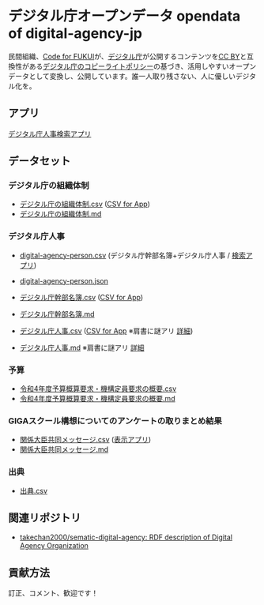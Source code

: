 # デジタル庁オープンデータ opendata of digital-agency-jp

民間組織、[Code for FUKUI](https://code4fukui.github.io/)が、[デジタル庁](https://www.digital.go.jp/)が公開するコンテンツを[CC BY](https://creativecommons.org/licenses/by/4.0/legalcode.ja)と互換性がある[デジタル庁のコピーライトポリシー](https://www.digital.go.jp/copyright-policy)の基づき、活用しやすいオープンデータとして変換し、公開しています。誰一人取り残さない、人に優しいデジタル化を。

## アプリ

[デジタル庁人事検索アプリ](https://code4fukui.github.io/digital-agency-jp/digital-agency-person.html)
## データセット

### デジタル庁の組織体制

- [デジタル庁の組織体制.csv](https://github.com/code4fukui/digital-agency-jp/blob/main/%E3%83%87%E3%82%B8%E3%82%BF%E3%83%AB%E5%BA%81%E3%81%AE%E7%B5%84%E7%B9%94%E4%BD%93%E5%88%B6.csv) ([CSV for App](https://code4fukui.github.io/digital-agency-jp/%E3%83%87%E3%82%B8%E3%82%BF%E3%83%AB%E5%BA%81%E3%81%AE%E7%B5%84%E7%B9%94%E4%BD%93%E5%88%B6.csv))
- [デジタル庁の組織体制.md](https://github.com/code4fukui/digital-agency-jp/blob/main/md/%E3%83%87%E3%82%B8%E3%82%BF%E3%83%AB%E5%BA%81%E3%81%AE%E7%B5%84%E7%B9%94%E4%BD%93%E5%88%B6.md)

### デジタル庁人事

- [digital-agency-person.csv](digital-agency-person.csv) (デジタル庁幹部名簿+デジタル庁人事 / [検索アプリ](https://code4fukui.github.io/digital-agency-jp/digital-agency-person.html))
- [digital-agency-person.json](digital-agency-person.json)

- [デジタル庁幹部名簿.csv](https://github.com/code4fukui/digital-agency-jp/blob/main/%E3%83%87%E3%82%B8%E3%82%BF%E3%83%AB%E5%BA%81%E5%B9%B9%E9%83%A8%E5%90%8D%E7%B0%BF.csv) ([CSV for App](https://code4fukui.github.io/digital-agency-jp/%E3%83%87%E3%82%B8%E3%82%BF%E3%83%AB%E5%BA%81%E5%B9%B9%E9%83%A8%E5%90%8D%E7%B0%BF.csv))
- [デジタル庁幹部名簿.md](https://github.com/code4fukui/digital-agency-jp/blob/main/md/%E3%83%87%E3%82%B8%E3%82%BF%E3%83%AB%E5%BA%81%E5%B9%B9%E9%83%A8%E5%90%8D%E7%B0%BF.md)
- [デジタル庁人事.csv](https://github.com/code4fukui/digital-agency-jp/blob/main/%E3%83%87%E3%82%B8%E3%82%BF%E3%83%AB%E5%BA%81%E4%BA%BA%E4%BA%8B.csv) ([CSV for App](https://code4fukui.github.io/digital-agency-jp/%E3%83%87%E3%82%B8%E3%82%BF%E3%83%AB%E5%BA%81%E4%BA%BA%E4%BA%8B.csv) ※肩書に謎アリ [詳細](https://fukuno.jig.jp/3325))
- [デジタル庁人事.md](https://github.com/code4fukui/digital-agency-jp/blob/main/md/%E3%83%87%E3%82%B8%E3%82%BF%E3%83%AB%E5%BA%81%E4%BA%BA%E4%BA%8B.md) ※肩書に謎アリ [詳細](https://fukuno.jig.jp/3325)

### 予算

- [令和4年度予算概算要求・機構定員要求の概要.csv](https://github.com/code4fukui/digital-agency-jp/blob/main/%E4%BB%A4%E5%92%8C4%E5%B9%B4%E5%BA%A6%E4%BA%88%E7%AE%97%E6%A6%82%E7%AE%97%E8%A6%81%E6%B1%82%E3%83%BB%E6%A9%9F%E6%A7%8B%E5%AE%9A%E5%93%A1%E8%A6%81%E6%B1%82%E3%81%AE%E6%A6%82%E8%A6%81.csv)
- [令和4年度予算概算要求・機構定員要求の概要.md](https://github.com/code4fukui/digital-agency-jp/blob/main/md/%E4%BB%A4%E5%92%8C4%E5%B9%B4%E5%BA%A6%E4%BA%88%E7%AE%97%E6%A6%82%E7%AE%97%E8%A6%81%E6%B1%82%E3%83%BB%E6%A9%9F%E6%A7%8B%E5%AE%9A%E5%93%A1%E8%A6%81%E6%B1%82%E3%81%AE%E6%A6%82%E8%A6%81.md)

### GIGAスクール構想についてのアンケートの取りまとめ結果

- [関係大臣共同メッセージ.csv](https://github.com/code4fukui/digital-agency-jp/blob/main/GIGA%E3%82%B9%E3%82%AF%E3%83%BC%E3%83%AB%E6%A7%8B%E6%83%B3%E3%81%AB%E3%81%A4%E3%81%84%E3%81%A6%E3%81%AE%E3%82%A2%E3%83%B3%E3%82%B1%E3%83%BC%E3%83%88%E3%81%AE%E5%8F%96%E3%82%8A%E3%81%BE%E3%81%A8%E3%82%81%E7%B5%90%E6%9E%9C/%E9%96%A2%E4%BF%82%E5%A4%A7%E8%87%A3%E5%85%B1%E5%90%8C%E3%83%A1%E3%83%83%E3%82%BB%E3%83%BC%E3%82%B8.csv) ([表示アプリ](https://code4fukui.github.io/digital-agency-jp/GIGA%E3%82%B9%E3%82%AF%E3%83%BC%E3%83%AB%E6%A7%8B%E6%83%B3%E3%81%AB%E3%81%A4%E3%81%84%E3%81%A6%E3%81%AE%E3%82%A2%E3%83%B3%E3%82%B1%E3%83%BC%E3%83%88%E3%81%AE%E5%8F%96%E3%82%8A%E3%81%BE%E3%81%A8%E3%82%81%E7%B5%90%E6%9E%9C/))
- [関係大臣共同メッセージ.md](https://github.com/code4fukui/digital-agency-jp/blob/main/GIGA%E3%82%B9%E3%82%AF%E3%83%BC%E3%83%AB%E6%A7%8B%E6%83%B3%E3%81%AB%E3%81%A4%E3%81%84%E3%81%A6%E3%81%AE%E3%82%A2%E3%83%B3%E3%82%B1%E3%83%BC%E3%83%88%E3%81%AE%E5%8F%96%E3%82%8A%E3%81%BE%E3%81%A8%E3%82%81%E7%B5%90%E6%9E%9C/%E9%96%A2%E4%BF%82%E5%A4%A7%E8%87%A3%E5%85%B1%E5%90%8C%E3%83%A1%E3%83%83%E3%82%BB%E3%83%BC%E3%82%B8.md)

### 出典

- [出典.csv](https://github.com/code4fukui/digital-agency-jp/blob/main/%E5%87%BA%E5%85%B8.csv)

## 関連リポジトリ

- [takechan2000/sematic-digital-agency: RDF description of Digital Agency Organization](https://github.com/takechan2000/semantic-digital-agency)

## 貢献方法

訂正、コメント、歓迎です！
